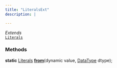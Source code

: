 ```yaml
---
title: "LiteralsExt"
description: |

---
```

*Extends*  
<code>[Literals]</code>



### Methods
<dl>
<dt>

<span class="dart-code"><strong>static</strong> [Literals] [<strong>from](from)</strong>(<span class="nobr">dynamic value</span>, <span class="nobr">[DataType] dtype</span>);</span>
</dt>
</dl>


[Literals]: /reference/classes/literals/
[DataType]: /reference/classes/datatype/